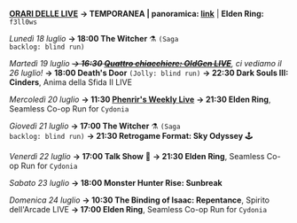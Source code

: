 <b><u>ORARI DELLE LIVE</u></b>
<b>→ TEMPORANEA | panoramica: <a href="https://trello.com/b/iKwdSGf3/sabaku">link</a></b> | <b>Elden Ring:</b> <code>f3ll0ws</code>

<i>Lunedì 18 luglio</i>
<b>→ 18:00 The Witcher</b> ⚗️ <code>(Saga backlog: blind run)</code>

<i>Martedì 19 luglio</i>
<i><s><b>→ 16:30 <a href="https://www.twitch.tv/oldgenproject">Quattro chiacchiere: OldGen LIVE</a></b></s>, ci vediamo il 26 luglio!</i>
<b>→ 18:00 Death's Door</b> <code>(Jolly: blind run)</code>
<b>→ 22:30 Dark Souls III: Cinders</b>, Anima della Sfida II LIVE

<i>Mercoledì 20 luglio</i>
<b>→ 11:30 <a href="https://www.twitch.tv/phenrir_mailoki">Phenrir's Weekly Live</a></b>
<b>→ 21:30 Elden Ring</b>, Seamless Co-op Run for <code>Cydonia</code>

<i>Giovedì 21 luglio</i>
<b>→ 17:00 The Witcher</b> ⚗️ <code>(Saga backlog: blind run)</code>
<b>→ 21:30 Retrogame Format: Sky Odyssey</b> 🕹️
  
<i>Venerdì 22 luglio</i>
<b>→ 17:00 Talk Show</b> 🎤
<b>→ 21:30 Elden Ring</b>, Seamless Co-op Run for <code>Cydonia</code>

<i>Sabato 23 luglio</i>
<b>→ 18:00 Monster Hunter Rise: Sunbreak</b>

<i>Domenica 24 luglio</i>
<b>→ 10:30 The Binding of Isaac: Repentance</b>, Spirito dell'Arcade LIVE
<b>→ 17:00 Elden Ring</b>, Seamless Co-op Run for <code>Cydonia</code>
